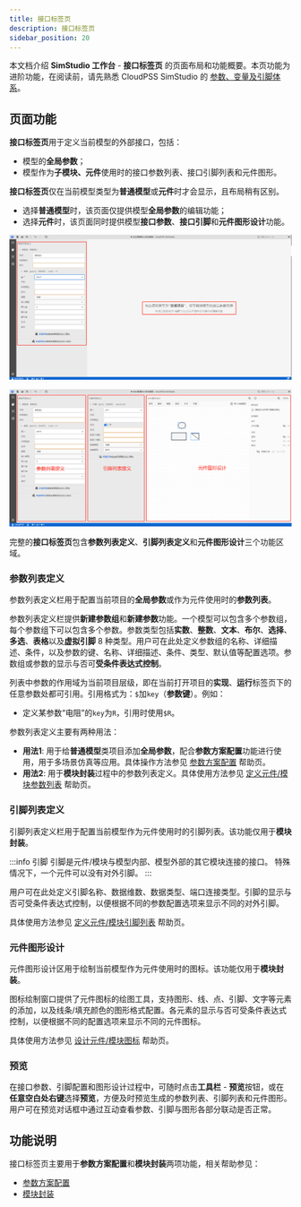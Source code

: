 ```yaml
---
title: 接口标签页
description: 接口标签页
sidebar_position: 20
---
```


本文档介绍 **SimStudio 工作台** - **接口标签页** 的页面布局和功能概要。本页功能为进阶功能，在阅读前，请先熟悉 CloudPSS SimStudio 的 [参数、变量及引脚体系](../../../basic/parameterSystem/index.md)。 

## 页面功能

**接口标签页**用于定义当前模型的外部接口，包括：
+ 模型的**全局参数**；
+ 模型作为**子模块、元件**使用时的接口参数列表、接口引脚列表和元件图形。

**接口标签页**仅在当前模型类型为**普通模型**或**元件**时才会显示，且布局稍有区别。
+ 选择**普通模型**时，该页面仅提供模型**全局参数**的编辑功能；
+ 选择**元件**时，该页面同时提供模型**接口参数**、**接口引脚**和**元件图形设计**功能。

![普通模型项目的接口标签页](./2.png)

![元件项目的接口标签页](./1.png)

完整的**接口标签页**包含**参数列表定义**、**引脚列表定义**和**元件图形设计**三个功能区域。

### 参数列表定义 

参数列表定义栏用于配置当前项目的**全局参数**或作为元件使用时的**参数列表**。

参数列表定义栏提供**新建参数组**和**新建参数**功能。一个模型可以包含多个参数组，每个参数组下可以包含多个参数。参数类型包括**实数**、**整数**、**文本**、**布尔**、**选择**、**多选**、**表格**以及**虚拟引脚** 8 种类型。用户可在此处定义参数组的名称、详细描述、条件，以及参数的键、名称、详细描述、条件、类型、默认值等配置选项。参数组或参数的显示与否可**受条件表达式控制**。

列表中参数的作用域为当前项目层级，即在当前打开项目的**实现**、**运行**标签页下的任意参数处都可引用。引用格式为：`$`加`key`（**参数键**）。例如：
+ 定义某参数“电阻”的`key`为`R`，引用时使用`$R`。

参数列表定义主要有两种用法：
+ **用法1**: 用于给**普通模型**类项目添加**全局参数**，配合**参数方案配置**功能进行使用，用于多场景仿真等应用。具体操作方法参见 [参数方案配置](../../../basic/parameterCalculate/index.md) 帮助页。
+ **用法2**: 用于**模块封装**过程中的参数列表定义。具体使用方法参见 [定义元件/模块参数列表](../../../basic/moduleEncapsulation/parameter-list/index.md) 帮助页。

### 引脚列表定义

引脚列表定义栏用于配置当前模型作为元件使用时的引脚列表。该功能仅用于**模块封装**。

:::info 引脚
引脚是元件/模块与模型内部、模型外部的其它模块连接的接口。
特殊情况下，一个元件可以没有对外引脚。
:::

用户可在此处定义引脚名称、数据维数、数据类型、端口连接类型。引脚的显示与否可受条件表达式控制，以便根据不同的参数配置选项来显示不同的对外引脚。

具体使用方法参见 [定义元件/模块引脚列表](../../../basic/moduleEncapsulation/pins-list/index.md) 帮助页。

### 元件图形设计

元件图形设计区用于绘制当前模型作为元件使用时的图标。该功能仅用于**模块封装**。

图标绘制窗口提供了元件图标的绘图工具，支持图形、线、点、引脚、文字等元素的添加，以及线条/填充颜色的图形格式配置。各元素的显示与否可受条件表达式控制，以便根据不同的配置选项来显示不同的元件图标。

具体使用方法参见 [设计元件/模块图标](../../../basic/moduleEncapsulation/icon/index.md) 帮助页。

### 预览

在接口参数、引脚配置和图形设计过程中，可随时点击**工具栏** - **预览**按钮，或在**任意空白处右键**选择**预览**，方便及时预览生成的参数列表、引脚列表和元件图形。用户可在预览对话框中通过互动查看参数、引脚与图形各部分联动是否正常。

## 功能说明

接口标签页主要用于**参数方案配置**和**模块封装**两项功能，相关帮助参见：
+ [参数方案配置](../../../basic/parameterCalculate/index.md)
+ [模块封装](../../../basic/moduleEncapsulation/index.md)


<!-- ## 案例

:::warning
本页不需要案例。
:::

import Tabs from '@theme/Tabs';
import TabItem from '@theme/TabItem';

<Tabs>
<TabItem value="js" label="案例1">

元件项目接口配置

![元件项目](./3.png)

</TabItem>
</Tabs> -->
